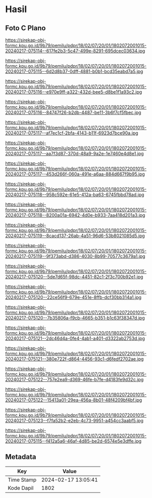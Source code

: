 # Hasil

## Foto C Plano

https://sirekap-obj-formc.kpu.go.id/9b79/pemilu/pdpr/18/02/07/20/01/1802072001015-20240217-075114--617fe2b3-5c47-499e-8291-695dcec03634.jpg

https://sirekap-obj-formc.kpu.go.id/9b79/pemilu/pdpr/18/02/07/20/01/1802072001015-20240217-075115--6d2d8b37-0dff-4881-b0b1-bcd35eabd7a5.jpg

https://sirekap-obj-formc.kpu.go.id/9b79/pemilu/pdpr/18/02/07/20/01/1802072001015-20240217-075116--e970e9ff-a322-432d-bee5-d8be1f1a93c2.jpg

https://sirekap-obj-formc.kpu.go.id/9b79/pemilu/pdpr/18/02/07/20/01/1802072001015-20240217-075116--84747f26-b2db-4487-be11-3b6f7cf5fbec.jpg

https://sirekap-obj-formc.kpu.go.id/9b79/pemilu/pdpr/18/02/07/20/01/1802072001015-20240217-075117--af7ec1cf-2bfa-4143-b11f-6923d7bce90a.jpg

https://sirekap-obj-formc.kpu.go.id/9b79/pemilu/pdpr/18/02/07/20/01/1802072001015-20240217-075117--aa7f3d87-370d-48a9-9a2e-1e7460e4d8e1.jpg

https://sirekap-obj-formc.kpu.go.id/9b79/pemilu/pdpr/18/02/07/20/01/1802072001015-20240217-075117--453d266f-060a-491e-a6aa-884d667f9b95.jpg

https://sirekap-obj-formc.kpu.go.id/9b79/pemilu/pdpr/18/02/07/20/01/1802072001015-20240217-075118--958c592e-61e5-412a-ba63-6745fbbd78ad.jpg

https://sirekap-obj-formc.kpu.go.id/9b79/pemilu/pdpr/18/02/07/20/01/1802072001015-20240217-075118--8200a01a-6942-4d0e-b933-7aa418d201a3.jpg

https://sirekap-obj-formc.kpu.go.id/9b79/pemilu/pdpr/18/02/07/20/01/1802072001015-20240217-075119--8cacd137-26ab-4a51-96d6-53b8021085d5.jpg

https://sirekap-obj-formc.kpu.go.id/9b79/pemilu/pdpr/18/02/07/20/01/1802072001015-20240217-075119--9f373abd-d386-4030-8b99-70577c3679a1.jpg

https://sirekap-obj-formc.kpu.go.id/9b79/pemilu/pdpr/18/02/07/20/01/1802072001015-20240217-075120--5de7d65f-98dc-4451-82c1-2f3c700b92e1.jpg

https://sirekap-obj-formc.kpu.go.id/9b79/pemilu/pdpr/18/02/07/20/01/1802072001015-20240217-075120--22ce56f9-679e-451e-8ffb-dcf30bb314a1.jpg

https://sirekap-obj-formc.kpu.go.id/9b79/pemilu/pdpr/18/02/07/20/01/1802072001015-20240217-075120--7b35806a-f9cb-4665-b351-b1c63f38347d.jpg

https://sirekap-obj-formc.kpu.go.id/9b79/pemilu/pdpr/18/02/07/20/01/1802072001015-20240217-075121--2dc46d4a-0fe4-4ab1-a401-d3322ab2753d.jpg

https://sirekap-obj-formc.kpu.go.id/9b79/pemilu/pdpr/18/02/07/20/01/1802072001015-20240217-075121--380e722f-d864-4456-93c1-d6fedf2702ae.jpg

https://sirekap-obj-formc.kpu.go.id/9b79/pemilu/pdpr/18/02/07/20/01/1802072001015-20240217-075122--757e2ea9-d369-46fe-b7fe-d4183fe9d32c.jpg

https://sirekap-obj-formc.kpu.go.id/9b79/pemilu/pdpr/18/02/07/20/01/1802072001015-20240217-075122--15413a01-29ea-456a-8b01-48f4209bf4bf.jpg

https://sirekap-obj-formc.kpu.go.id/9b79/pemilu/pdpr/18/02/07/20/01/1802072001015-20240217-075123--f7fa52b2-e2eb-4c73-9951-a454cc3aabf5.jpg

https://sirekap-obj-formc.kpu.go.id/9b79/pemilu/pdpr/18/02/07/20/01/1802072001015-20240217-075115--f412a5a6-46af-4d85-be2d-6574e5e3dffe.jpg


## Metadata

| Key        | Value               |
| ---------- | ------------------- |
| Time Stamp | 2024-02-17 13:05:41 |
| Kode Dapil | 1802                |



